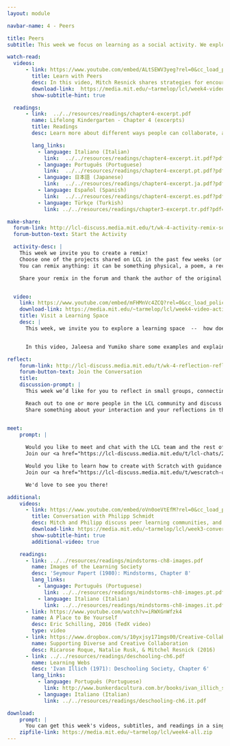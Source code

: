 ```yaml
---
layout: module

navbar-name: 4 - Peers

title: Peers
subtitle: This week we focus on learning as a social activity. We explore remixing and support people connecting to each other to share ideas, collaborate on projects, and build on one another's work.

watch-read:
  videos:
      - link: https://www.youtube.com/embed/ALtSEWV3yeg?rel=0&cc_load_policy=1
        title: Learn with Peers
        desc: In this video, Mitch Resnick shares strategies for encouraging and supporting peer learning within physical spaces and online communities.
        download-link:  https://media.mit.edu/~tarmelop/lcl/week4-video-peers.zip
        show-subtitle-hint: true

  readings:
      - link:  ../../resources/readings/chapter4-excerpt.pdf
        name: Lifelong Kindergarten - Chapter 4 (excerpts)
        title: Readings
        desc: Learn more about different ways people can collaborate, and what teaching looks like in a learning community.

        lang_links:
          - language: Italiano (Italian)
            link:  ../../resources/readings/chapter4-excerpt.it.pdf?pdf=ch4-it
          - language: Português (Portuguese)
            link:  ../../resources/readings/chapter4-excerpt.pt.pdf?pdf=ch4-pt
          - language: 日本語 (Japanese)
            link:  ../../resources/readings/chapter4-excerpt.ja.pdf?pdf=ch4-ja
          - language: Español (Spanish)
            link:  ../../resources/readings/chapter4-excerpt.es.pdf?pdf=ch4-es
          - language: Türkçe (Turkish)
            link: ../../resources/readings/chapter3-excerpt.tr.pdf?pdf=ch4-tr

make-share:
  forum-link: http://lcl-discuss.media.mit.edu/t/wk-4-activity-remix-something/1628
  forum-button-text: Start the Activity

  activity-desc: |
    This week we invite you to create a remix! 
    Choose one of the projects shared on LCL in the past few weeks (or any other project that inspires you) and create your own version of it. 
    You can remix anything: it can be something physical, a poem, a recipe, or a Scratch project!

    Share your remix in the forum and thank the author of the original project. What inspired you about the original project? What did you change and why? If one of your projects was remixed, how did it feel?


  video:
    link: https://www.youtube.com/embed/mFHMnVc4ZCQ?rel=0&cc_load_policy=1
    download-link: https://media.mit.edu/~tarmelop/lcl/week4-video-activity.zip
    title: Visit a Learning Space
    desc: |
      This week, we invite you to explore a learning space  --  how does it support collaboration and sharing?


      In this video, Jaleesa and Yumiko share some examples and explain a little bit more.

reflect:
    forum-link: http://lcl-discuss.media.mit.edu/t/wk-4-reflection-reflect-in-small-groups/1629
    forum-button-text: Join the Conversation
    title:
    discussion-prompt: |
      This week we’d like for you to reflect in small groups, connecting to other members of the LCL community.

      Reach out to one or more people in the LCL community and discuss together, online or offline: What does peer-learning look like in your practice? What are the challenges and opportunities? What can you learn from each other’s experience?
      Share something about your interaction and your reflections in the forum!


meet:
    prompt: |
      
      Would you like to meet and chat with the LCL team and the rest of the community?<br/>
      Join our <a href="https://lcl-discuss.media.mit.edu/t/lcl-chats/2194">LCL Chat Video Call</a>, on Monday 10.00-11.00 AM or 4.00-5.00 PM (Boston time)

      Would you like to learn how to create with Scratch with guidance and peer support?<br/>
      Join our <a href="https://lcl-discuss.media.mit.edu/t/wescratch-online-workshops/2195">WeScratch Online Workshop</a>, on Wednesday 10.00-11.30 AM or Saturday 1.00-2.30 PM (Boston time)

      We'd love to see you there!

additional:
    videos:
      - link: https://www.youtube.com/embed/oVn0oeVtEfM?rel=0&cc_load_policy=1
        title: Conversation with Philipp Schmidt
        desc: Mitch and Philipp discuss peer learning communities, and share examples and strategies to support people learning from each other.
        download-link: https://media.mit.edu/~tarmelop/lcl/week3-conversation-philipp.zip
        show-subtitle-hint: true
        additional-video: true

    readings:
      - link: ../../resources/readings/mindstorms-ch8-images.pdf
        name: Images of the Learning Society
        desc: 'Seymour Papert (1980): Mindstorms, Chapter 8'
        lang_links:
          - language: Português (Portuguese)
            link: ../../resources/readings/mindstorms-ch8-images.pt.pdf
          - language: Italiano (Italian)
            link: ../../resources/readings/mindstorms-ch8-images.it.pdf
      - link: https://www.youtube.com/watch?v=iRWXGnWfzk4
        name: A Place to Be Yourself
        desc: Eric Schilling, 2016 (TedX video)
        type: video
      - link: https://www.dropbox.com/s/10yxjsy171mgs00/Creative-Collaboration-Chapter.pdf
        name: Supporting Diverse and Creative Collaboration
        desc: Ricarose Roque, Natalie Rusk, & Mitchel Resnick (2016)
      - link: ../../resources/readings/deschooling-ch6.pdf
        name: Learning Webs
        desc: 'Ivan Illich (1971): Deschooling Society, Chapter 6'
        lang_links:
          - language: Português (Portuguese)
            link: http://www.bunkerdacultura.com.br/books/ivan_illich_sociedade_sem_escolas.pdf
          - language: Italiano (Italian)
            link: ../../resources/readings/deschooling-ch6.it.pdf

download:
    prompt: |
      You can get this week's videos, subtitles, and readings in a single zip file for offline use.
    zipfile-link: https://media.mit.edu/~tarmelop/lcl/week4-all.zip
---
```

